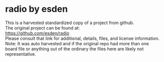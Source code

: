 
# radio by esden  
This is a harvested standardized copy of a project from github.  
The original project can be found at:  
https://github.com/esden/radio  
Please consult that link for additional, details, files, and license information.  
Note: It was auto harvested and if the original repo had more than one board file or anything out of the ordinary the files here are likely not representative.  
    